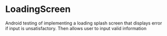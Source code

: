 # LoadingScreen
Android testing of implementing a loading splash screen that displays error if input is unsatisfactory. Then allows user to input valid information

